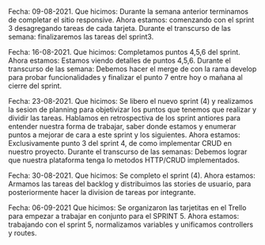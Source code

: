 Fecha: 09-08-2021.
Que hicimos: Durante la semana anterior terminamos de completar el sitio responsive.
Ahora estamos: comenzando con el sprint 3 desagregando tareas de cada tarjeta.
Durante el transcurso de las semana: finalizaremos las tareas del sprint3.

Fecha: 16-08-2021.
Que hicimos: Completamos puntos 4,5,6 del sprint.
Ahora estamos: Estamos viendo detalles de puntos 4,5,6.
Durante el transcurso de las semana: Debemos hacer el merge de con la rama develop para probar funcionalidades y finalizar el punto 7 entre hoy o mañana al cierre del sprint.

Fecha: 23-08-2021.
Que hicimos: Se libero el nuevo sprint (4) y realizamos la sesion de planning para objetivizar los puntos que tenemos que realizar y dividir las tareas. Hablamos en retrospectiva de los sprint antiores para entender nuestra forma de trabajar, saber donde estamos y enumerar puntos a mejorar de cara a este sprint y los siguientes.
Ahora estamos: Exclusivamente punto 3 del sprint 4, de como implementar CRUD en nuestro proyecto.
Durante el transcurso de las semanas: Debemos lograr que nuestra plataforma tenga lo metodos HTTP/CRUD implementados.

Fecha: 30-08-2021.
Que hicimos: Se completo el sprint (4).
Ahora estamos: Armamos las tareas del backlog y distribuimos las stories de usuario, para posteriormente hacer la division de tareas por integrante.


Fecha: 06-09-2021
Que hicimos: Se organizaron las tarjetitas en el Trello para empezar a trabajar en conjunto para el SPRINT 5.
Ahora estamos: trabajando con el sprint 5, normalizamos variables y unificamos controllers y routes.
